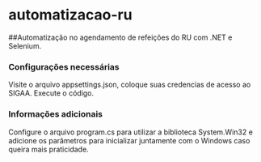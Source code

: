 # automatizacao-ru

##Automatização no agendamento de refeições do RU com .NET e Selenium.

### Configurações necessárias

Visite o arquivo appsettings.json, coloque suas credencias de acesso ao SIGAA. Execute o código.

### Informações adicionais

Configure o arquivo program.cs para utilizar a biblioteca System.Win32 e adicione os parâmetros para inicializar juntamente com o Windows caso queira mais praticidade.
